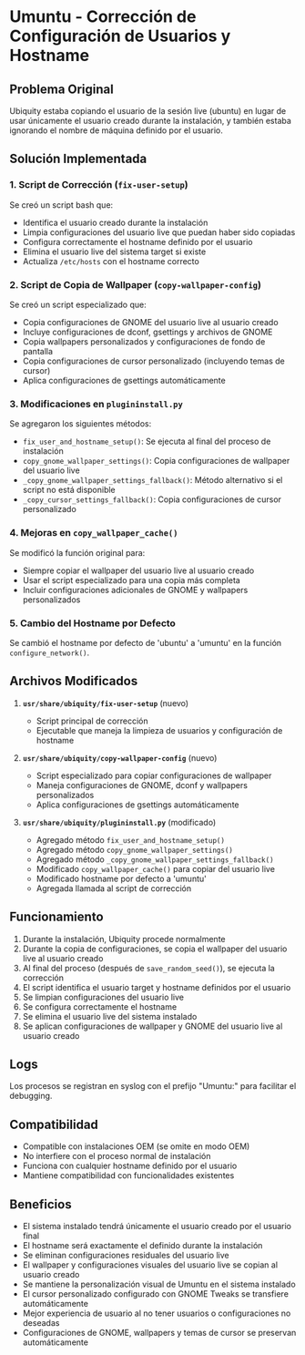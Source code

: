 # Umuntu - Corrección de Configuración de Usuarios y Hostname

## Problema Original

Ubiquity estaba copiando el usuario de la sesión live (ubuntu) en lugar de usar únicamente el usuario creado durante la instalación, y también estaba ignorando el nombre de máquina definido por el usuario.

## Solución Implementada

### 1. Script de Corrección (`fix-user-setup`)

Se creó un script bash que:
- Identifica el usuario creado durante la instalación
- Limpia configuraciones del usuario live que puedan haber sido copiadas
- Configura correctamente el hostname definido por el usuario
- Elimina el usuario live del sistema target si existe
- Actualiza `/etc/hosts` con el hostname correcto

### 2. Script de Copia de Wallpaper (`copy-wallpaper-config`)

Se creó un script especializado que:
- Copia configuraciones de GNOME del usuario live al usuario creado
- Incluye configuraciones de dconf, gsettings y archivos de GNOME
- Copia wallpapers personalizados y configuraciones de fondo de pantalla
- Copia configuraciones de cursor personalizado (incluyendo temas de cursor)
- Aplica configuraciones de gsettings automáticamente

### 3. Modificaciones en `plugininstall.py`

Se agregaron los siguientes métodos:
- `fix_user_and_hostname_setup()`: Se ejecuta al final del proceso de instalación
- `copy_gnome_wallpaper_settings()`: Copia configuraciones de wallpaper del usuario live
- `_copy_gnome_wallpaper_settings_fallback()`: Método alternativo si el script no está disponible
- `_copy_cursor_settings_fallback()`: Copia configuraciones de cursor personalizado

### 4. Mejoras en `copy_wallpaper_cache()`

Se modificó la función original para:
- Siempre copiar el wallpaper del usuario live al usuario creado
- Usar el script especializado para una copia más completa
- Incluir configuraciones adicionales de GNOME y wallpapers personalizados

### 5. Cambio del Hostname por Defecto

Se cambió el hostname por defecto de 'ubuntu' a 'umuntu' en la función `configure_network()`.

## Archivos Modificados

1. **`usr/share/ubiquity/fix-user-setup`** (nuevo)
   - Script principal de corrección
   - Ejecutable que maneja la limpieza de usuarios y configuración de hostname

2. **`usr/share/ubiquity/copy-wallpaper-config`** (nuevo)
   - Script especializado para copiar configuraciones de wallpaper
   - Maneja configuraciones de GNOME, dconf y wallpapers personalizados
   - Aplica configuraciones de gsettings automáticamente

3. **`usr/share/ubiquity/plugininstall.py`** (modificado)
   - Agregado método `fix_user_and_hostname_setup()`
   - Agregado método `copy_gnome_wallpaper_settings()`
   - Agregado método `_copy_gnome_wallpaper_settings_fallback()`
   - Modificado `copy_wallpaper_cache()` para copiar del usuario live
   - Modificado hostname por defecto a 'umuntu'
   - Agregada llamada al script de corrección

## Funcionamiento

1. Durante la instalación, Ubiquity procede normalmente
2. Durante la copia de configuraciones, se copia el wallpaper del usuario live al usuario creado
3. Al final del proceso (después de `save_random_seed()`), se ejecuta la corrección
4. El script identifica el usuario target y hostname definidos por el usuario
5. Se limpian configuraciones del usuario live
6. Se configura correctamente el hostname
7. Se elimina el usuario live del sistema instalado
8. Se aplican configuraciones de wallpaper y GNOME del usuario live al usuario creado

## Logs

Los procesos se registran en syslog con el prefijo "Umuntu:" para facilitar el debugging.

## Compatibilidad

- Compatible con instalaciones OEM (se omite en modo OEM)
- No interfiere con el proceso normal de instalación
- Funciona con cualquier hostname definido por el usuario
- Mantiene compatibilidad con funcionalidades existentes

## Beneficios

- El sistema instalado tendrá únicamente el usuario creado por el usuario final
- El hostname será exactamente el definido durante la instalación
- Se eliminan configuraciones residuales del usuario live
- El wallpaper y configuraciones visuales del usuario live se copian al usuario creado
- Se mantiene la personalización visual de Umuntu en el sistema instalado
- El cursor personalizado configurado con GNOME Tweaks se transfiere automáticamente
- Mejor experiencia de usuario al no tener usuarios o configuraciones no deseadas
- Configuraciones de GNOME, wallpapers y temas de cursor se preservan automáticamente
